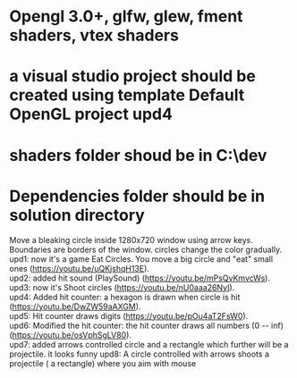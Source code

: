 
# Opengl 3.0+, glfw, glew, fment shaders, vtex shaders

# a visual studio project should be created using template Default OpenGL project upd4
# shaders folder shoud be in C:\\dev
# Dependencies folder should be in solution directory

  
Move a bleaking circle inside 1280x720 window using arrow keys. Boundaries are borders of the window.
circles change the color gradually.  
upd1: now it's a game Eat Circles. You move a big circle and "eat" small ones (https://youtu.be/uQKjshqH13E).  
upd2: added hit sound (PlaySound) (https://youtu.be/mPsQvKmvcWs).  
upd3: now it's Shoot circles (https://youtu.be/nU0aaa26NyI).  
upd4: Added hit counter: a hexagon is drawn when circle is hit (https://youtu.be/DwZW59aAXGM).  
upd5: Hit counter draws digits (https://youtu.be/pOu4aT2FsW0).  
upd6: Modified the hit counter: the hit counter draws all numbers (0 -- inf) (https://youtu.be/osVphSgLV80).  
upd7: added arrows controlled circle and a rectangle which further will be a projectile. it looks funny
upd8: A circle controlled with arrows shoots a projectile ( a rectangle) where you aim with mouse
